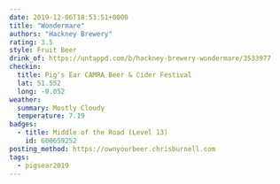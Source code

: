 ```yaml
---
date: 2019-12-06T18:53:51+0000
title: "Wondermare"
authors: "Hackney Brewery"
rating: 3.5
style: Fruit Beer
drink_of: https://untappd.com/b/hackney-brewery-wondermare/3533977
checkin:
  title: Pig's Ear CAMRA Beer & Cider Festival
  lat: 51.552
  long: -0.052
weather:
  summary: Mostly Cloudy
  temperature: 7.19
badges:
  - title: Middle of the Road (Level 13)
    id: 600659252
posting_method: https://ownyourbeer.chrisburnell.com
tags:
  - pigsear2019
---
```

